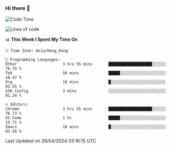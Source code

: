 ### Hi there 👋

<!--
**nicehiro/nicehiro** is a ✨ _special_ ✨ repository because its `README.md` (this file) appears on your GitHub profile.

Here are some ideas to get you started:

- 🔭 I’m currently working on ...
- 🌱 I’m currently learning ...
- 👯 I’m looking to collaborate on ...
- 🤔 I’m looking for help with ...
- 💬 Ask me about ...
- 📫 How to reach me: ...
- 😄 Pronouns: ...
- ⚡ Fun fact: ...
-->

<!--START_SECTION:waka-->
![Code Time](http://img.shields.io/badge/Code%20Time-318%20hrs%2047%20mins-blue)

![Lines of code](https://img.shields.io/badge/From%20Hello%20World%20I%27ve%20Written-2.6%20million%20lines%20of%20code-blue)

📊 **This Week I Spent My Time On** 

```text
🕑︎ Time Zone: Asia/Hong_Kong

💬 Programming Languages: 
Other                    3 hrs 55 mins       ███████████████████░░░░░░   76.74 % 
TeX                      56 mins             █████░░░░░░░░░░░░░░░░░░░░   18.47 % 
Org                      10 mins             █░░░░░░░░░░░░░░░░░░░░░░░░   03.55 % 
SSH Config               3 mins              ░░░░░░░░░░░░░░░░░░░░░░░░░   01.24 % 

🔥 Editors: 
Chrome                   3 hrs 55 mins       ███████████████████░░░░░░   76.73 % 
VS Code                  1 hr                █████░░░░░░░░░░░░░░░░░░░░   19.71 % 
Emacs                    10 mins             █░░░░░░░░░░░░░░░░░░░░░░░░   03.56 % 
```


 Last Updated on 28/04/2024 03:16:15 UTC
<!--END_SECTION:waka-->
